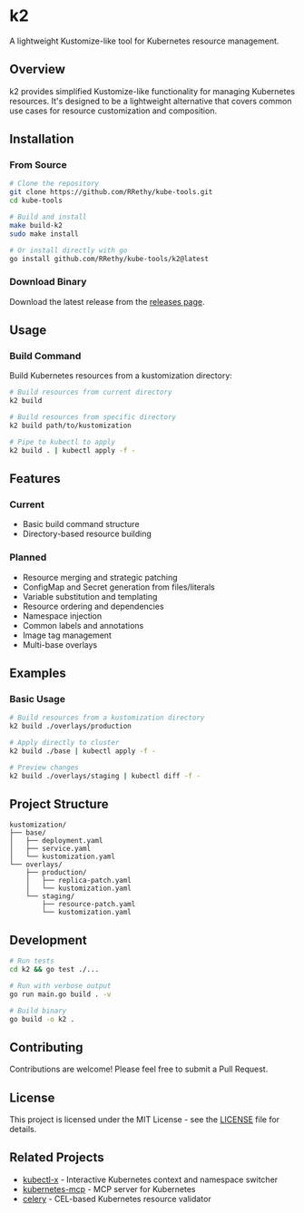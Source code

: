 # k2

A lightweight Kustomize-like tool for Kubernetes resource management.

## Overview

k2 provides simplified Kustomize-like functionality for managing Kubernetes resources. It's designed to be a lightweight alternative that covers common use cases for resource customization and composition.

## Installation

### From Source

```bash
# Clone the repository
git clone https://github.com/RRethy/kube-tools.git
cd kube-tools

# Build and install
make build-k2
sudo make install

# Or install directly with go
go install github.com/RRethy/kube-tools/k2@latest
```

### Download Binary

Download the latest release from the [releases page](https://github.com/RRethy/kube-tools/releases).

## Usage

### Build Command

Build Kubernetes resources from a kustomization directory:

```bash
# Build resources from current directory
k2 build

# Build resources from specific directory
k2 build path/to/kustomization

# Pipe to kubectl to apply
k2 build . | kubectl apply -f -
```

## Features

### Current
- Basic build command structure
- Directory-based resource building

### Planned
- Resource merging and strategic patching
- ConfigMap and Secret generation from files/literals
- Variable substitution and templating
- Resource ordering and dependencies
- Namespace injection
- Common labels and annotations
- Image tag management
- Multi-base overlays

## Examples

### Basic Usage

```bash
# Build resources from a kustomization directory
k2 build ./overlays/production

# Apply directly to cluster
k2 build ./base | kubectl apply -f -

# Preview changes
k2 build ./overlays/staging | kubectl diff -f -
```

## Project Structure

```
kustomization/
├── base/
│   ├── deployment.yaml
│   ├── service.yaml
│   └── kustomization.yaml
└── overlays/
    ├── production/
    │   ├── replica-patch.yaml
    │   └── kustomization.yaml
    └── staging/
        ├── resource-patch.yaml
        └── kustomization.yaml
```

## Development

```bash
# Run tests
cd k2 && go test ./...

# Run with verbose output
go run main.go build . -v

# Build binary
go build -o k2 .
```

## Contributing

Contributions are welcome! Please feel free to submit a Pull Request.

## License

This project is licensed under the MIT License - see the [LICENSE](../LICENSE) file for details.

## Related Projects

- [kubectl-x](../kubectl-x/) - Interactive Kubernetes context and namespace switcher
- [kubernetes-mcp](../kubernetes-mcp/) - MCP server for Kubernetes
- [celery](../celery/) - CEL-based Kubernetes resource validator
